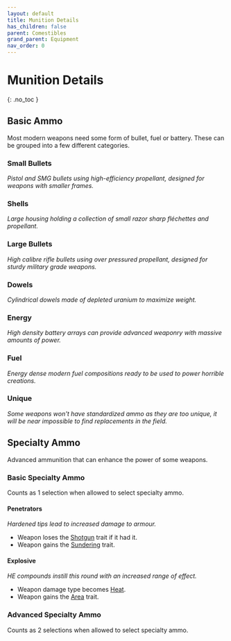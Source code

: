 ```yaml
---
layout: default
title: Munition Details
has_children: false
parent: Comestibles
grand_parent: Equipment
nav_order: 0
---
```

# Munition Details
{: .no_toc }

## Basic Ammo
Most modern weapons need some form of bullet, fuel or battery. These can be grouped into a few different categories.

### Small Bullets
*Pistol and SMG bullets using high-efficiency propellant, designed for weapons with smaller frames.*

### Shells
*Large housing holding a collection of small razor sharp fléchettes and propellant.*

### Large Bullets
*High calibre rifle bullets using over pressured propellant, designed for sturdy military grade weapons.*

### Dowels
*Cylindrical dowels made of depleted uranium to maximize weight.*

### Energy
*High density battery arrays can provide advanced weaponry with massive amounts of power.*

### Fuel
*Energy dense modern fuel compositions ready to be used to power horrible creations.*

### Unique
*Some weapons won't have standardized ammo as they are too unique, it will be near impossible to find replacements in the field.*

## Specialty Ammo
Advanced ammunition that can enhance the power of some weapons.

### Basic Specialty Ammo
Counts as 1 selection when allowed to select specialty ammo.
#### Penetrators
*Hardened tips lead to increased damage to armour.*
* Weapon loses the [Shotgun](Core/Weapon-Traits#Shotgun) trait if it had it.
* Weapon gains the [Sundering](Core/Weapon-Traits#Sundering) trait.

#### Explosive
*HE compounds instill this round with an increased range of effect.*
* Weapon damage type becomes [Heat](Core/Injury#Heat).
* Weapon gains the [Area](Core/Weapon-Traits#Area) trait.
### Advanced Specialty Ammo
Counts as 2 selections when allowed to select specialty ammo.

